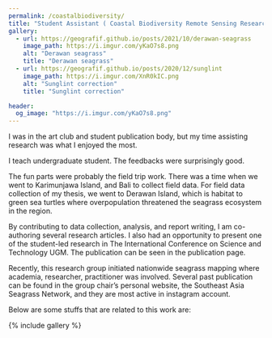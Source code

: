 ```yaml
---
permalink: /coastalbiodiversity/
title: "Student Assistant ( Coastal Biodiversity Remote Sensing Research Group UGM)"
gallery:
  - url: https://geografif.github.io/posts/2021/10/derawan-seagrass
    image_path: https://i.imgur.com/yKaO7s8.png
    alt: "Derawan seagrass"
    title: "Derawan seagrass"
  - url: https://geografif.github.io/posts/2020/12/sunglint
    image_path: https://i.imgur.com/XnR0kIC.png
    alt: "Sunglint correction"
    title: "Sunglint correction"

header:
  og_image: "https://i.imgur.com/yKaO7s8.png"
---
```


I was in the art club and student publication body, but my time assisting research was what I enjoyed the most.

I teach undergraduate student. The feedbacks were surprisingly good.

The fun parts were probably the field trip work. There was a time when we went to Karimunjawa Island, and Bali to collect field data. For field data collection of my thesis, we went to Derawan Island, which is habitat to green sea turtles where overpopulation threatened the seagrass ecosystem in the region.

By contributing to data collection, analysis, and report writing, I am co-authoring several research articles. I also had an opportunity to present one of the student-led research in The International Conference on Science and Technology UGM. The publication can be seen in the publication page.

Recently, this research group initiated nationwide seagrass mapping where academia, researcher, practitioner was involved. Several past publication can be found in the group chair’s personal website, the Southeast Asia Seagrass Network, and they are most active in instagram account.

Below are some stuffs that are related to this work are:

{% include gallery %}
